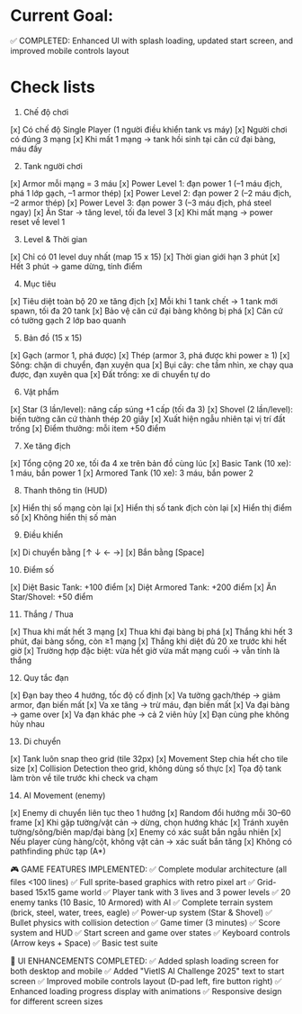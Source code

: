 # Current Goal:
✅ COMPLETED: Enhanced UI with splash loading, updated start screen, and improved mobile controls layout

# Check lists
1. Chế độ chơi

[x] Có chế độ Single Player (1 người điều khiển tank vs máy)
[x] Người chơi có đúng 3 mạng
[x] Khi mất 1 mạng → tank hồi sinh tại căn cứ đại bàng, máu đầy

2. Tank người chơi

[x] Armor mỗi mạng = 3 máu
[x] Power Level 1: đạn power 1 (–1 máu địch, phá 1 lớp gạch, –1 armor thép)
[x] Power Level 2: đạn power 2 (–2 máu địch, –2 armor thép)
[x] Power Level 3: đạn power 3 (–3 máu địch, phá steel ngay)
[x] Ăn Star → tăng level, tối đa level 3
[x] Khi mất mạng → power reset về level 1

3. Level & Thời gian

[x] Chỉ có 01 level duy nhất (map 15 x 15)
[x] Thời gian giới hạn 3 phút
[x] Hết 3 phút → game dừng, tính điểm

4. Mục tiêu

[x] Tiêu diệt toàn bộ 20 xe tăng địch
[x] Mỗi khi 1 tank chết → 1 tank mới spawn, tối đa 20 tank
[x] Bảo vệ căn cứ đại bàng không bị phá
[x] Căn cứ có tường gạch 2 lớp bao quanh

5. Bản đồ (15 x 15)

[x] Gạch (armor 1, phá được)
[x] Thép (armor 3, phá được khi power ≥ 1)
[x] Sông: chặn di chuyển, đạn xuyên qua
[x] Bụi cây: che tầm nhìn, xe chạy qua được, đạn xuyên qua
[x] Đất trống: xe di chuyển tự do

6. Vật phẩm

[x] Star (3 lần/level): nâng cấp súng +1 cấp (tối đa 3)
[x] Shovel (2 lần/level): biến tường căn cứ thành thép 20 giây
[x] Xuất hiện ngẫu nhiên tại vị trí đất trống
[x] Điểm thưởng: mỗi item +50 điểm

7. Xe tăng địch

[x] Tổng cộng 20 xe, tối đa 4 xe trên bản đồ cùng lúc
[x] Basic Tank (10 xe): 1 máu, bắn power 1
[x] Armored Tank (10 xe): 3 máu, bắn power 2

8. Thanh thông tin (HUD)

[x] Hiển thị số mạng còn lại
[x] Hiển thị số tank địch còn lại
[x] Hiển thị điểm số
[x] Không hiển thị số màn

9. Điều khiển

[x] Di chuyển bằng [↑ ↓ ← →]
[x] Bắn bằng [Space]

10. Điểm số

[x] Diệt Basic Tank: +100 điểm
[x] Diệt Armored Tank: +200 điểm
[x] Ăn Star/Shovel: +50 điểm

11. Thắng / Thua

[x] Thua khi mất hết 3 mạng
[x] Thua khi đại bàng bị phá
[x] Thắng khi hết 3 phút, đại bàng sống, còn ≥1 mạng
[x] Thắng khi diệt đủ 20 xe trước khi hết giờ
[x] Trường hợp đặc biệt: vừa hết giờ vừa mất mạng cuối → vẫn tính là thắng

12. Quy tắc đạn

[x] Đạn bay theo 4 hướng, tốc độ cố định
[x] Va tường gạch/thép → giảm armor, đạn biến mất
[x] Va xe tăng → trừ máu, đạn biến mất
[x] Va đại bàng → game over
[x] Va đạn khác phe → cả 2 viên hủy
[x] Đạn cùng phe không hủy nhau

13. Di chuyển

[x] Tank luôn snap theo grid (tile 32px)
[x] Movement Step chia hết cho tile size
[x] Collision Detection theo grid, không dùng số thực
[x] Tọa độ tank làm tròn về tile trước khi check va chạm

14. AI Movement (enemy)

[x] Enemy di chuyển liên tục theo 1 hướng
[x] Random đổi hướng mỗi 30–60 frame
[x] Khi gặp tường/vật cản → dừng, chọn hướng khác
[x] Tránh xuyên tường/sông/biên map/đại bàng
[x] Enemy có xác suất bắn ngẫu nhiên
[x] Nếu player cùng hàng/cột, không vật cản → xác suất bắn tăng
[x] Không có pathfinding phức tạp (A*)

🎮 GAME FEATURES IMPLEMENTED:
✅ Complete modular architecture (all files <100 lines)
✅ Full sprite-based graphics with retro pixel art
✅ Grid-based 15x15 game world
✅ Player tank with 3 lives and 3 power levels
✅ 20 enemy tanks (10 Basic, 10 Armored) with AI
✅ Complete terrain system (brick, steel, water, trees, eagle)
✅ Power-up system (Star & Shovel)
✅ Bullet physics with collision detection
✅ Game timer (3 minutes)
✅ Score system and HUD
✅ Start screen and game over states
✅ Keyboard controls (Arrow keys + Space)
✅ Basic test suite

🎨 UI ENHANCEMENTS COMPLETED:
✅ Added splash loading screen for both desktop and mobile
✅ Added "VietIS AI Challenge 2025" text to start screen
✅ Improved mobile controls layout (D-pad left, fire button right)
✅ Enhanced loading progress display with animations
✅ Responsive design for different screen sizes